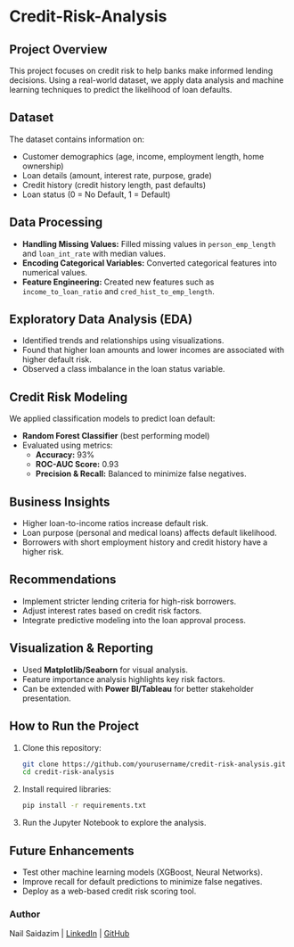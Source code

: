 # Credit-Risk-Analysis

## Project Overview
This project focuses on credit risk to help banks make informed lending decisions. Using a real-world dataset, we apply data analysis and machine learning techniques to predict the likelihood of loan defaults.

## Dataset
The dataset contains information on:
- Customer demographics (age, income, employment length, home ownership)
- Loan details (amount, interest rate, purpose, grade)
- Credit history (credit history length, past defaults)
- Loan status (0 = No Default, 1 = Default)

## Data Processing
- **Handling Missing Values:** Filled missing values in `person_emp_length` and `loan_int_rate` with median values.
- **Encoding Categorical Variables:** Converted categorical features into numerical values.
- **Feature Engineering:** Created new features such as `income_to_loan_ratio` and `cred_hist_to_emp_length`.

## Exploratory Data Analysis (EDA)
- Identified trends and relationships using visualizations.
- Found that higher loan amounts and lower incomes are associated with higher default risk.
- Observed a class imbalance in the loan status variable.

## Credit Risk Modeling
We applied classification models to predict loan default:
- **Random Forest Classifier** (best performing model)
- Evaluated using metrics:
  - **Accuracy:** 93%
  - **ROC-AUC Score:** 0.93
  - **Precision & Recall:** Balanced to minimize false negatives.

## Business Insights
- Higher loan-to-income ratios increase default risk.
- Loan purpose (personal and medical loans) affects default likelihood.
- Borrowers with short employment history and credit history have a higher risk.

## Recommendations
- Implement stricter lending criteria for high-risk borrowers.
- Adjust interest rates based on credit risk factors.
- Integrate predictive modeling into the loan approval process.

## Visualization & Reporting
- Used **Matplotlib/Seaborn** for visual analysis.
- Feature importance analysis highlights key risk factors.
- Can be extended with **Power BI/Tableau** for better stakeholder presentation.

## How to Run the Project
1. Clone this repository:
   ```bash
   git clone https://github.com/yourusername/credit-risk-analysis.git
   cd credit-risk-analysis
   ```
2. Install required libraries:
   ```bash
   pip install -r requirements.txt
   ```
3. Run the Jupyter Notebook to explore the analysis.

## Future Enhancements
- Test other machine learning models (XGBoost, Neural Networks).
- Improve recall for default predictions to minimize false negatives.
- Deploy as a web-based credit risk scoring tool.

### Author
Nail Saidazim | [LinkedIn](https://www.linkedin.com/in/saydazimnail/) | [GitHub](https://github.com/Nayil97)

